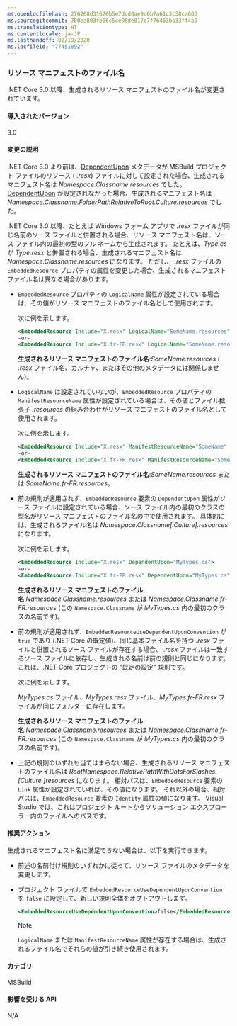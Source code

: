 ```yaml
---
ms.openlocfilehash: 276268d31670b5e7dcd0ae9c0b7a61c3c38ca663
ms.sourcegitcommit: 700ea803fb06c5ce98de017c7f76463ba33ff4a9
ms.translationtype: HT
ms.contentlocale: ja-JP
ms.lasthandoff: 02/19/2020
ms.locfileid: "77451892"
---
```

### <a name="resource-manifest-file-names"></a>リソース マニフェストのファイル名

.NET Core 3.0 以降、生成されるリソース マニフェストのファイル名が変更されています。

#### <a name="version-introduced"></a>導入されたバージョン

3.0

#### <a name="change-description"></a>変更の説明

.NET Core 3.0 より前は、[DependentUpon](/visualstudio/msbuild/common-msbuild-project-items#compile) メタデータが MSBuild プロジェクト ファイルのリソース ( *.resx*) ファイルに対して設定された場合、生成されるマニフェスト名は *Namespace.Classname.resources* でした。 [DependentUpon](/visualstudio/msbuild/common-msbuild-project-items#compile) が設定されなかった場合、生成されるマニフェスト名は *Namespace.Classname.FolderPathRelativeToRoot.Culture.resources* でした。

.NET Core 3.0 以降、たとえば Windows フォーム アプリで *.resx* ファイルが同じ名前のソース ファイルと併置される場合、リソース マニフェスト名は、ソース ファイル内の最初の型のフル ネームから生成されます。 たとえば、*Type.cs* が *Type.resx* と併置される場合、生成されるマニフェスト名は *Namespace.Classname.resources* になります。 ただし、 *.resx* ファイルの `EmbeddedResource` プロパティの属性を変更した場合、生成されるマニフェスト ファイル名は異なる場合があります。

- `EmbeddedResource` プロパティの `LogicalName` 属性が設定されている場合は、その値がリソース マニフェストのファイル名として使用されます。

  次に例を示します。

  ```xml
  <EmbeddedResource Include="X.resx" LogicalName="SomeName.resources" />
  -or-
  <EmbeddedResource Include="X.fr-FR.resx" LogicalName="SomeName.resources" />
  ```

  **生成されるリソース マニフェストのファイル名**:*SomeName.resources* ( *.resx* ファイル名、カルチャ、またはその他のメタデータには関係しません)。

- `LogicalName` は設定されていないが、`EmbeddedResource` プロパティの `ManifestResourceName` 属性が設定されている場合は、その値とファイル拡張子 *.resources* の組み合わせがリソース マニフェストのファイル名として使用されます。

  次に例を示します。

  ```xml
  <EmbeddedResource Include="X.resx" ManifestResourceName="SomeName" />
  -or-
  <EmbeddedResource Include="X.fr-FR.resx" ManifestResourceName="SomeName.fr-FR" />
  ```

  **生成されるリソース マニフェストのファイル名**:*SomeName.resources* または *SomeName.fr-FR.resources*。

- 前の規則が適用されず、`EmbeddedResource` 要素の `DependentUpon` 属性がソース ファイルに設定されている場合、ソース ファイル内の最初のクラスの型名がリソース マニフェストのファイル名の中で使用されます。 具体的には、生成されるファイル名は *Namespace.Classname\[.Culture].resources* になります。

  次に例を示します。

  ```xml
  <EmbeddedResource Include="X.resx" DependentUpon="MyTypes.cs">
  -or-
  <EmbeddedResource Include="X.fr-FR.resx" DependentUpon="MyTypes.cs">
  ```

  **生成されるリソース マニフェストのファイル名**:*Namespace.Classname.resources* または *Namespace.Classname.fr-FR.resources* (この `Namespace.Classname` が *MyTypes.cs* 内の最初のクラスの名前です)。

- 前の規則が適用されず、`EmbeddedResourceUseDependentUponConvention` が `true` であり (.NET Core の既定値)、同じ基本ファイル名を持つ *.resx* ファイルと併置されるソース ファイルが存在する場合、 *.resx* ファイルは一致するソース ファイルに依存し、生成される名前は前の規則と同じになります。 これは、.NET Core プロジェクトの "既定の設定" 規則です。
  
  次に例を示します。
  
  *MyTypes.cs* ファイル、*MyTypes.resx* ファイル、*MyTypes.fr-FR.resx* ファイルが同じフォルダーに存在します。
  
  **生成されるリソース マニフェストのファイル名**:*Namespace.Classname.resources* または *Namespace.Classname.fr-FR.resources* (この `Namespace.Classname` が *MyTypes.cs* 内の最初のクラスの名前です)。
    
- 上記の規則のいずれも当てはまらない場合、生成されるリソース マニフェストのファイル名は *RootNamespace.RelativePathWithDotsForSlashes.\[Culture.]resources* になります。 相対パスは、`EmbeddedResource` 要素の `Link` 属性が設定されていれば、その値になります。 それ以外の場合、相対パスは、`EmbeddedResource` 要素の `Identity` 属性の値になります。 Visual Studio では、これはプロジェクト ルートからソリューション エクスプローラー内のファイルへのパスです。

#### <a name="recommended-action"></a>推奨アクション

生成されるマニフェスト名に満足できない場合は、以下を実行できます。

- 前述の名前付け規則のいずれかに従って、リソース ファイルのメタデータを変更します。

- プロジェクト ファイルで `EmbeddedResourceUseDependentUponConvention` を `false` に設定して、新しい規則全体をオプトアウトします。

   ```xml
   <EmbeddedResourceUseDependentUponConvention>false</EmbeddedResourceUseDependentUponConvention>
   ```

   > [!NOTE]
   > `LogicalName` または `ManifestResourceName` 属性が存在する場合は、生成されるファイル名でそれらの値が引き続き使用されます。

#### <a name="category"></a>カテゴリ

MSBuild

#### <a name="affected-apis"></a>影響を受ける API

N/A
